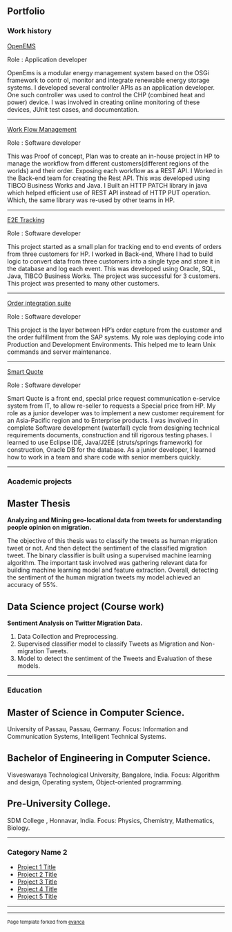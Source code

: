 ## Portfolio

### Work history 

[OpenEMS](/sample_page)
<!---  <img src="images/dummy_thumbnail.jpg?raw=true"/> --->
Role : Application developer

OpenEms is a modular energy management system based on the OSGi framework to contr
ol, monitor and integrate renewable energy storage systems. I developed several controller
APIs as an application developer. One such controller was used to control the CHP
(combined heat and power) device. I was involved in creating online monitoring of these
devices, JUnit test cases, and documentation.

---
[Work Flow Management](/pdf/sample_presentation.pdf)
<!---<img src="images/dummy_thumbnail.jpg?raw=true"/> --->
Role : Software developer

This was Proof of concept, Plan was to create an in-house project in HP to manage the
workflow from different customers(different regions of the worlds) and their order.
Exposing each workflow as a REST API. I Worked in the Back-end team for creating the Rest
API. This was developed using TIBCO Business Works and Java. I Built an HTTP PATCH
library in java which helped efficient use of REST API instead of HTTP PUT operation. Which,
the same library was re-used by other teams in HP.

---

[E2E Tracking](/pdf/sample_presentation.pdf)
<!---<img src="images/dummy_thumbnail.jpg?raw=true"/> --->
Role : Software developer

This project started as a small plan for tracking end to end events of orders from three
customers for HP. I worked in Back-end, Where I had to build logic to convert data from
three customers into a single type and store it in the database and log each event. This was
developed using Oracle, SQL, Java, TIBCO Business Works. The project was successful for 3
customers. This project was presented to many other customers.

---

[Order integration suite](/pdf/sample_presentation.pdf)
<!---<img src="images/dummy_thumbnail.jpg?raw=true"/> --->
Role : Software developer

This project is the layer between HP’s order capture from the customer and the order
fulfillment from the SAP systems. My role was deploying code into Production and
Development Environments. This helped me to learn Unix commands and server
maintenance.

---

[Smart Quote](/pdf/sample_presentation.pdf)
<!---<img src="images/dummy_thumbnail.jpg?raw=true"/> --->
Role : Software developer

Smart Quote is a front end, special price request communication e-service system from IT,
to allow re-seller to requests a Special price from HP. My role as a junior developer was to
implement a new customer requirement for an Asia-Pacific region and to Enterprise
products. I was involved in complete Software development (waterfall) cycle from
designing technical requirements documents, construction and till rigorous testing phases.
I learned to use Eclipse IDE, Java/J2EE (struts/springs framework) for construction, Oracle
DB for the database. As a junior developer, I learned how to work in a team and share code
with senior members quickly.

---

### Academic projects
## Master Thesis

**Analyzing and Mining geo-locational data from tweets for understanding people
opinion on migration.**

The objective of this thesis was to classify the tweets as human migration tweet or not. And
then detect the sentiment of the classified migration tweet. The binary classifier is built
using a supervised machine learning algorithm. The important task involved was gathering
relevant data for building machine learning model and feature extraction. Overall,
detecting the sentiment of the human migration tweets my model achieved an accuracy of
55%.

## Data Science project (Course work)

**Sentiment Analysis on Twitter Migration Data.**
1. Data Collection and Preprocessing.
1. Supervised classifier model to classify Tweets as Migration and Non-migration Tweets.
1. Model to detect the sentiment of the Tweets and Evaluation of these models.

---
### Education
## Master of Science in Computer Science.
University of Passau, Passau, Germany.
Focus: Information and Communication Systems, Intelligent Technical Systems.

## Bachelor of Engineering in Computer Science.
Visveswaraya Technological University, Bangalore, India.
Focus: Algorithm and design, Operating system, Object-oriented programming.

## Pre-University College.
SDM College , Honnavar, India.
Focus: Physics, Chemistry, Mathematics, Biology.

---

### Category Name 2

- [Project 1 Title](http://example.com/)
- [Project 2 Title](http://example.com/)
- [Project 3 Title](http://example.com/)
- [Project 4 Title](http://example.com/)
- [Project 5 Title](http://example.com/)

---




---
<p style="font-size:11px">Page template forked from <a href="https://github.com/evanca/quick-portfolio">evanca</a></p>
<!-- Remove above link if you don't want to attibute -->
